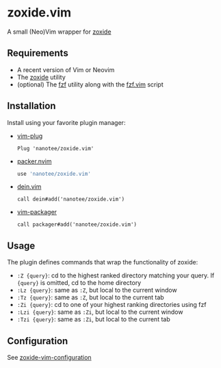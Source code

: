 # zoxide.vim

A small (Neo)Vim wrapper for [zoxide](https://github.com/ajeetdsouza/zoxide)

## Requirements

- A recent version of Vim or Neovim
- The [zoxide](https://github.com/ajeetdsouza/zoxide) utility
- (optional) The [fzf](https://github.com/junegunn/fzf) utility along with the [fzf.vim](https://github.com/junegunn/fzf/blob/master/plugin/fzf.vim) script

## Installation

Install using your favorite plugin manager:

- [vim-plug](https://github.com/junegunn/vim-plug)
    ```vim
    Plug 'nanotee/zoxide.vim'
    ```
- [packer.nvim](https://github.com/wbthomason/packer.nvim)
    ```lua
    use 'nanotee/zoxide.vim'
    ```
- [dein.vim](https://github.com/Shougo/dein.vim)
    ```vim
    call dein#add('nanotee/zoxide.vim')
    ```
- [vim-packager](https://github.com/kristijanhusak/vim-packager)
    ```vim
    call packager#add('nanotee/zoxide.vim')
    ```

## Usage

The plugin defines commands that wrap the functionality of zoxide:

- `:Z {query}`: cd to the highest ranked directory matching your query. If `{query}` is omitted, cd to the home directory
- `:Lz {query}`: same as `:Z`, but local to the current window
- `:Tz {query}`: same as `:Z`, but local to the current tab
- `:Zi {query}`: cd to one of your highest ranking directories using fzf
- `:Lzi {query}`: same as `:Zi`, but local to the current window
- `:Tzi {query}`: same as `:Zi`, but local to the current tab

## Configuration

See [zoxide-vim-configuration](doc/zoxide-vim.txt#L27)
